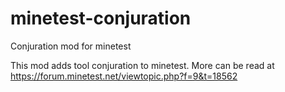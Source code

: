 # minetest-conjuration
Conjuration mod for minetest

This mod adds tool conjuration to minetest. More can be read at https://forum.minetest.net/viewtopic.php?f=9&t=18562
